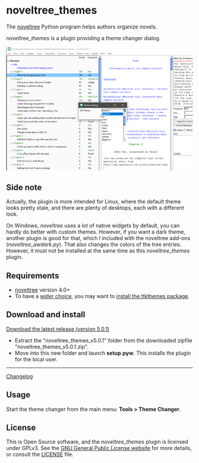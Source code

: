 # noveltree_themes

The [noveltree](https://peter88213.github.io/noveltree/) Python program helps authors organize novels.  

*noveltree_themes* is a plugin providing a theme changer dialog. 

![Screenshot](Screenshots/screen01.png)

## Side note

Actually, the plugin is more intended for Linux, where the default theme looks pretty stale, and there are plenty of desktops, each with a different look.

On Windows, *noveltree* uses a lot of native widgets by default, you can hardly do better with custom themes.
However, if you want a dark theme, another plugin is good for that, which I included with the noveltree add-ons (*noveltree_awdark.py*). That also changes the colors of the tree entries. However, it must not be installed at the same time as this *noveltree_themes* plugin.

## Requirements

- [noveltree](https://peter88213.github.io/noveltree/) version 4.0+
- To have a [wider choice](https://ttkthemes.readthedocs.io/en/latest/themes.html), you may want to [install the ttkthemes package](https://ttkthemes.readthedocs.io/en/latest/installation.html).

## Download and install

[Download the latest release (version 5.0.1)](https://github.com/peter88213/noveltree_themes/raw/main/dist/noveltree_themes_v5.0.1.zip)

- Extract the "noveltree_themes_v5.0.1" folder from the downloaded zipfile "noveltree_themes_v5.0.1.zip".
- Move into this new folder and launch **setup.pyw**. This installs the plugin for the local user.

---

[Changelog](changelog)

## Usage

Start the theme changer from the main menu: **Tools > Theme Changer**.

## License

This is Open Source software, and the *noveltree_themes* plugin is licensed under GPLv3. See the
[GNU General Public License website](https://www.gnu.org/licenses/gpl-3.0.en.html) for more
details, or consult the [LICENSE](https://github.com/peter88213/noveltree_themes/blob/main/LICENSE) file.
